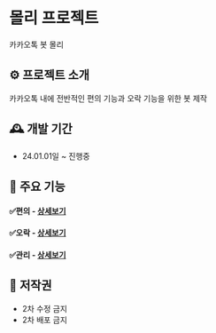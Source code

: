 # 몰리 프로젝트
카카오톡 봇 몰리

## ⚙️ 프로젝트 소개
카카오톡 내에 전반적인 편의 기능과 오락 기능을 위한 봇 제작
<br>

## 🕰️ 개발 기간
* 24.01.01일 ~ 진행중

## 📌 주요 기능
#### ✅편의 - <a href="https://github.com/SoftStar99/Server-title-name/wiki" >상세보기</a>

#### ✅오락 - <a href="https://github.com/SoftStar99/Server-title-name/wiki" >상세보기</a>

#### ✅관리 - <a href="https://github.com/SoftStar99/Server-title-name/wiki" >상세보기</a>

## 🔴 저작권
* 2차 수정 금지
* 2차 배포 금지
